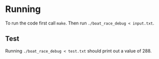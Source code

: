 # Running

To run the code first call `make`.
Then run `./boat_race_debug < input.txt`.

## Test

Running `./boat_race_debug < test.txt` should print out a value of 288.
